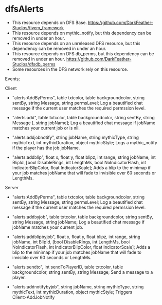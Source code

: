 # dfsAlerts

- This resource depends on DFS Base. https://github.com/DarkFeather-Studios/fivem_framework
- This resource depends on mythic_notify, but this dependency can be removed in under an hour.
- This resource depends on an unreleased DFS resource, but this dependency can be removed in under an hour.
- This resource depends on DFS db_perms, but this dependency can be removed in under an hour. https://github.com/DarkFeather-Studios/dfsdb_perms
- Some resources in the DFS network rely on this resource.

Events;

Client
- "alerts:AddByPerms", table txtcolor, table backgroundcolor, string sentBy, string Message, string permsLevel; Log a beautified chat message if the current user matches the required permssion level.

- "alerts:add", table txtcolor, table backgroundcolor, string sentBy, string Message [, string jobName]; Log a beautified chat message if jobName matches your current job or is nil.

- "alerts:addjobnotify", string jobName, string mythicType, string mythicText, int mythicDuration, object mythicStyle; Logs a mythic_notify if the player has the job jobName.

- "alerts:addblip", float x, float y, float blipz, int range, string jobName, int BlipId, [bool DisableRings, int LengthMs, bool NoIndicatorFlash, int IndicatorBlipColor, float IndicatorScale]; Adds a blip to the minimap if your job matches jobName that will fade to invisible over 60 seconds or LengthMs.

Server
- "alerts:AddByPerms", table txtcolor, table backgroundcolor, string sentBy, string Message, string permsLevel; Log a beautified chat message if the current user matches the required permssion level.

- "alerts:addbyjob", table txtcolor, table backgroundcolor, string sentBy, string Message, string jobName; Log a beautified chat message if jobName matches your current job.

- "alerts:addblipbyjob", float x, float y, float blipz, int range, string jobName, int BlipId, [bool DisableRings, int LengthMs, bool NoIndicatorFlash, int IndicatorBlipColor, float IndicatorScale]; Adds a blip to the minimap if your job matches jobName that will fade to invisible over 60 seconds or LengthMs.

- "alerts:sendto", int sendToPlayerID, table txtcolor, table backgroundcolor, string sentBy, string Message; Send a message to a player.

- "alerts:addnotifybyjob", string jobName, string mythicType, string mythicText, int mythicDuration, object mythicStyle; Triggers Client>AddJobNotify
